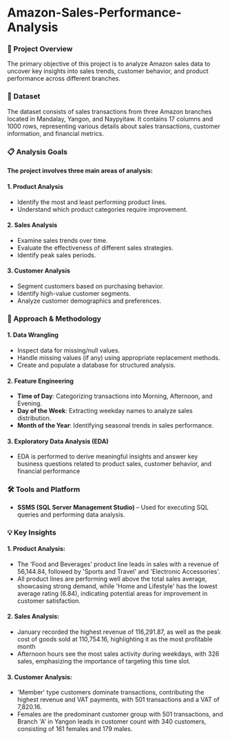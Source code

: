 # Amazon-Sales-Performance-Analysis
### 📖 Project Overview
The primary objective of this project is to analyze Amazon sales data to uncover key insights into sales trends, customer behavior, and product performance across different branches.

### 📂 Dataset
The dataset consists of sales transactions from three Amazon branches located in Mandalay, Yangon, and Naypyitaw. It contains 17 columns and 1000 rows, representing various details about sales transactions, customer information, and financial metrics.

### 📋 Analysis Goals
#### The project involves three main areas of analysis:
#### 1. Product Analysis
- Identify the most and least performing product lines.
- Understand which product categories require improvement.

#### 2. Sales Analysis
- Examine sales trends over time.
- Evaluate the effectiveness of different sales strategies.
- Identify peak sales periods.

#### 3. Customer Analysis
- Segment customers based on purchasing behavior.
- Identify high-value customer segments.
- Analyze customer demographics and preferences.

### 📌 Approach & Methodology
#### 1. Data Wrangling
- Inspect data for missing/null values.
- Handle missing values (if any) using appropriate replacement methods.
- Create and populate a database for structured analysis.

#### 2. Feature Engineering
- **Time of Day**: Categorizing transactions into Morning, Afternoon, and Evening.
- **Day of the Week**: Extracting weekday names to analyze sales distribution.
- **Month of the Year**: Identifying seasonal trends in sales performance.

#### 3. Exploratory Data Analysis (EDA)
- EDA is performed to derive meaningful insights and answer key business questions related to product sales, customer behavior, and financial performance

### 🛠️ Tools and Platform
- **SSMS (SQL Server Management Studio)** – Used for executing SQL queries and performing data analysis.

### 💡 Key Insights
#### 1. Product Analysis: 
- The 'Food and Beverages' product line leads in sales with a revenue of 56,144.84, followed by 'Sports and Travel' and 'Electronic Accessories'.
- All product lines are performing well above the total sales average, showcasing strong demand, while 'Home and Lifestyle' has the lowest average rating (6.84), indicating potential areas for improvement in     
  customer satisfaction.

#### 2. Sales Analysis: 
- January recorded the highest revenue of 116,291.87, as well as the peak cost of goods sold at 110,754.16, highlighting it as the most profitable month
- Afternoon hours see the most sales activity during weekdays, with 326 sales, emphasizing the importance of targeting this time slot.

#### 3. Customer Analysis: 
- 'Member' type customers dominate transactions, contributing the highest revenue and VAT payments, with 501 transactions and a VAT of 7,820.16.
- Females are the predominant customer group with 501 transactions, and Branch 'A' in Yangon leads in customer count with 340 customers, consisting of 161 females and 179 males.
